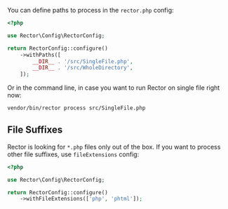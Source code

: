 You can define paths to process in the `rector.php` config:

```php
<?php

use Rector\Config\RectorConfig;

return RectorConfig::configure()
    ->withPaths([
        __DIR__ . '/src/SingleFile.php',
        __DIR__ . '/src/WholeDirectory',
    ]);
```

Or in the command line, in case you want to run Rector on single file right now:

```bash
vendor/bin/rector process src/SingleFile.php
```

## File Suffixes

Rector is looking for `*.php` files only out of the box. If you want to process other file suffixes, use `fileExtensions` config:

```php
<?php

use Rector\Config\RectorConfig;

return RectorConfig::configure()
    ->withFileExtensions(['php', 'phtml']);
```
